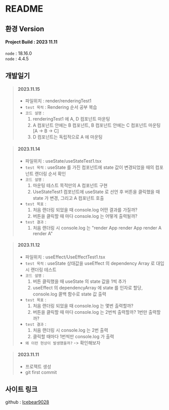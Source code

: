 # README

## 환경 Version
#### Project Build : 2023 11.11
`node` : 18.16.0  
`node` : 4.4.5

## 개발일기
> #### 2023.11.15
> - 파일위치 : render/renderingTest1
> - `test 목적` : Rendering 순서 공부 복습
> - `코드 설명` :
>   1. renderingTest1 에 A, D 컴포넌트 마운팅  
>   2. A 컴포넌트 안에는 B 컴포넌트, B 컴포넌트 안에는 C 컴포넌트 마운팅 [A -> B -> C]
>   3. D 컴포넌트는 독립적으로 A 에 마운팅


> #### 2023.11.14
> - 파일위치 : useState/useStateTest1.tsx
> - `test 목적` : useState 를 가진 컴포넌트에 state 값이 변경되었을 때의 컴포넌트 랜더링 순서 확인
> - `코드 설명` : 
>   1. 마운팅 테스트 목적만의 A 컴포넌트 구현
>   2. UseStateTest1 컴포넌트에 useState 로 선언 후 버튼을 클릭했을 때 state 가 변경, 그리고 A 컴포넌트 호출
> - `test 목표` :
>   1. 처음 랜더링 되었을 때 console.log 어떤 결과를 가질까?
>   2. 버튼을 클릭할 때 마다 console.log 는 어떻게 출력될까?
> - `test 결과` :
>   1. 처음 랜더링 시 console.log 는 "render App render App render A render A"

> #### 2023.11.12
> - 파일위치 : useEffect/UseEffectTest1.tsx 
> - `test 목적` : useState 상태값을 useEffect 의 dependency Array 로 대입 시 랜더링 테스트
> - `코드 설명` :
>   1. 버튼 클릭했을 때 useState 의 state 값을 1씩 추가
>   2. useEffect 의 dependencyArray 에 state 를 인자로 할당, console.log 콜백 함수로 state 값 출력
> - `test 목표` :
>   1. 처음 랜더링 되었을 때 console.log 는 몇번 출력할까?
>   2. 버튼을 클릭할 때 마다 console.log 는 2번씩 출력할까? 1번만 출력할까?
> - `test 결과` :
>   1. 처음 랜더링 시 console.log 는 2번 출력
>   2. 클릭할 때마다 1번씩만 console.log 가 출력
> - `왜 이런 현상이 발생했을까?`
>   -> 확인해보자

> #### 2023.11.11
> - 프로젝트 생성
> - git first commit

## 사이트 링크
github : [Icebear9028](https://github.com/IceBear9028/react-study)